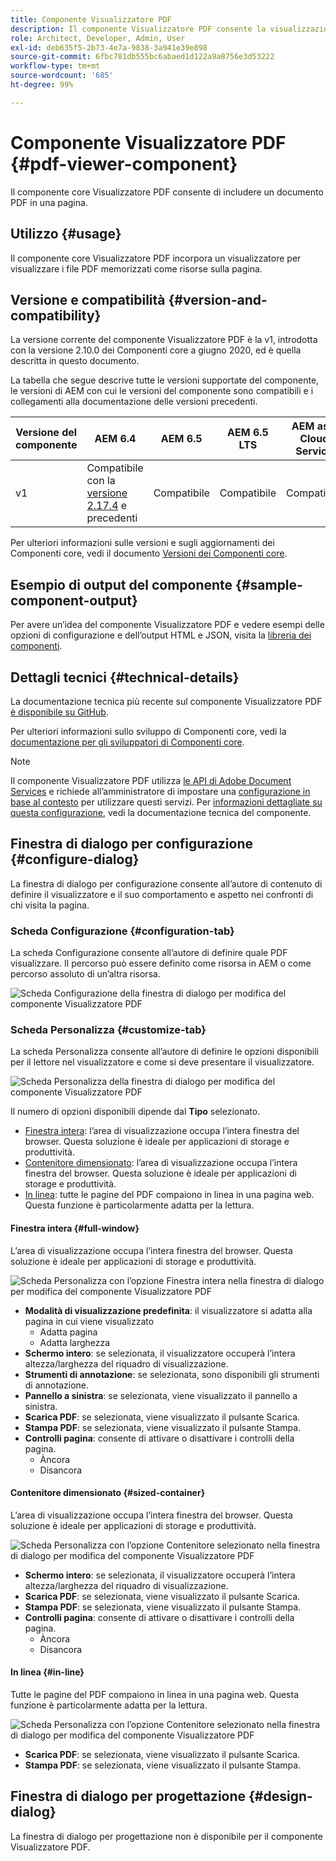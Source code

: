 ```yaml
---
title: Componente Visualizzatore PDF
description: Il componente Visualizzatore PDF consente la visualizzazione di un documento PDF.
role: Architect, Developer, Admin, User
exl-id: deb635f5-2b73-4e7a-9838-3a941e39e898
source-git-commit: 6fbc781db555bc6abaed1d122a9a8756e3d53222
workflow-type: tm+mt
source-wordcount: '685'
ht-degree: 99%

---
```


# Componente Visualizzatore PDF {#pdf-viewer-component}

Il componente core Visualizzatore PDF consente di includere un documento PDF in una pagina.

## Utilizzo {#usage}

Il componente core Visualizzatore PDF incorpora un visualizzatore per visualizzare i file PDF memorizzati come risorse sulla pagina.

## Versione e compatibilità {#version-and-compatibility}

La versione corrente del componente Visualizzatore PDF è la v1, introdotta con la versione 2.10.0 dei Componenti core a giugno 2020, ed è quella descritta in questo documento.

La tabella che segue descrive tutte le versioni supportate del componente, le versioni di AEM con cui le versioni del componente sono compatibili e i collegamenti alla documentazione delle versioni precedenti.

| Versione del componente | AEM 6.4 | AEM 6.5 | AEM 6.5 LTS | AEM as a Cloud Service |
|--- |--- |---|---|---|
| v1 | Compatibile con la <br>[versione 2.17.4](/help/versions.md) e precedenti | Compatibile | Compatibile | Compatibile |

Per ulteriori informazioni sulle versioni e sugli aggiornamenti dei Componenti core, vedi il documento [Versioni dei Componenti core](/help/versions.md).

## Esempio di output del componente {#sample-component-output}

Per avere un’idea del componente Visualizzatore PDF e vedere esempi delle opzioni di configurazione e dell’output HTML e JSON, visita la [libreria dei componenti](https://adobe.com/go/aem_cmp_library_pdfviewer_it).

## Dettagli tecnici {#technical-details}

La documentazione tecnica più recente sul componente Visualizzatore PDF [è disponibile su GitHub](https://adobe.com/go/aem_cmp_tech_pdfviewer_v1_it).

Per ulteriori informazioni sullo sviluppo di Componenti core, vedi la [documentazione per gli sviluppatori di Componenti core](/help/developing/overview.md).

>[!NOTE]
>
>Il componente Visualizzatore PDF utilizza [le API di Adobe Document Services](https://www.adobe.io/apis/documentcloud/dcsdk.html) e richiede all’amministratore di impostare una [configurazione in base al contesto](/help/developing/context-aware-configs.md) per utilizzare questi servizi. Per [informazioni dettagliate su questa configurazione](https://github.com/adobe/aem-core-wcm-components/tree/master/content/src/content/jcr_root/apps/core/wcm/components/pdfviewer/v1/pdfviewer#context-aware-config), vedi la documentazione tecnica del componente.

## Finestra di dialogo per configurazione {#configure-dialog}

La finestra di dialogo per configurazione consente all’autore di contenuto di definire il visualizzatore e il suo comportamento e aspetto nei confronti di chi visita la pagina.

### Scheda Configurazione {#configuration-tab}

La scheda Configurazione consente all’autore di definire quale PDF visualizzare. Il percorso può essere definito come risorsa in AEM o come percorso assoluto di un’altra risorsa.

![Scheda Configurazione della finestra di dialogo per modifica del componente Visualizzatore PDF](/help/assets/pdf-viewer-edit-configuration.png)

### Scheda Personalizza {#customize-tab}

La scheda Personalizza consente all’autore di definire le opzioni disponibili per il lettore nel visualizzatore e come si deve presentare il visualizzatore.

![Scheda Personalizza della finestra di dialogo per modifica del componente Visualizzatore PDF](/help/assets/pdf-viewer-edit-customize.png)

Il numero di opzioni disponibili dipende dal **Tipo** selezionato.

* [Finestra intera](#full-window): l’area di visualizzazione occupa l’intera finestra del browser. Questa soluzione è ideale per applicazioni di storage e produttività.
* [Contenitore dimensionato](#sized-container): l’area di visualizzazione occupa l’intera finestra del browser. Questa soluzione è ideale per applicazioni di storage e produttività.
* [In linea](#in-line): tutte le pagine del PDF compaiono in linea in una pagina web. Questa funzione è particolarmente adatta per la lettura.

#### Finestra intera {#full-window}

L’area di visualizzazione occupa l’intera finestra del browser. Questa soluzione è ideale per applicazioni di storage e produttività.

![Scheda Personalizza con l’opzione Finestra intera nella finestra di dialogo per modifica del componente Visualizzatore PDF](/help/assets/pdf-viewer-edit-customize-full.png)

* **Modalità di visualizzazione predefinita**: il visualizzatore si adatta alla pagina in cui viene visualizzato
   * Adatta pagina
   * Adatta larghezza
* **Schermo intero**: se selezionata, il visualizzatore occuperà l’intera altezza/larghezza del riquadro di visualizzazione.
* **Strumenti di annotazione**: se selezionata, sono disponibili gli strumenti di annotazione.
* **Pannello a sinistra**: se selezionata, viene visualizzato il pannello a sinistra.
* **Scarica PDF**: se selezionata, viene visualizzato il pulsante Scarica.
* **Stampa PDF**: se selezionata, viene visualizzato il pulsante Stampa.
* **Controlli pagina**: consente di attivare o disattivare i controlli della pagina.
   * Àncora
   * Disancora

#### Contenitore dimensionato {#sized-container}

L’area di visualizzazione occupa l’intera finestra del browser. Questa soluzione è ideale per applicazioni di storage e produttività.

![Scheda Personalizza con l’opzione Contenitore selezionato nella finestra di dialogo per modifica del componente Visualizzatore PDF](/help/assets/pdf-viewer-edit-customize-sized-container.png)

* **Schermo intero**: se selezionata, il visualizzatore occuperà l’intera altezza/larghezza del riquadro di visualizzazione.
* **Scarica PDF**: se selezionata, viene visualizzato il pulsante Scarica.
* **Stampa PDF**: se selezionata, viene visualizzato il pulsante Stampa.
* **Controlli pagina**: consente di attivare o disattivare i controlli della pagina.
   * Àncora
   * Disancora

#### In linea {#in-line}

Tutte le pagine del PDF compaiono in linea in una pagina web. Questa funzione è particolarmente adatta per la lettura.

![Scheda Personalizza con l’opzione Contenitore selezionato nella finestra di dialogo per modifica del componente Visualizzatore PDF](/help/assets/pdf-viewer-edit-customize-inline.png)

* **Scarica PDF**: se selezionata, viene visualizzato il pulsante Scarica.
* **Stampa PDF**: se selezionata, viene visualizzato il pulsante Stampa.

## Finestra di dialogo per progettazione {#design-dialog}

La finestra di dialogo per progettazione non è disponibile per il componente Visualizzatore PDF.
